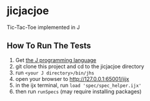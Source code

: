 jicjacjoe
=========

Tic-Tac-Toe implemented in J

How To Run The Tests
--------------------

1. Get [the J programming language](www.jsoftware.com)
2. git clone this project and cd to the jicjacjoe directory
3. run `<your J directory>/bin/jhs`
4. open your browser to http://127.0.0.1:65001/jijx
5. in the ijx terminal, run `load 'spec/spec_helper.ijx'`
6. then run `runSpecs` (may require installing packages) 
